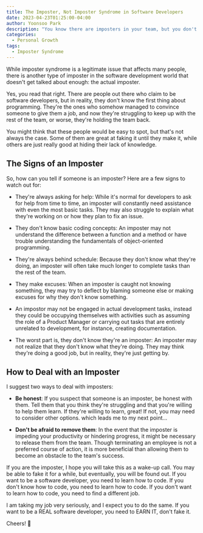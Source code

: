 ```yaml
---
title: The Imposter, Not Imposter Syndrome in Software Developers
date: 2023-04-23T01:25:00-04:00
author: Yoonsoo Park
description: "You know there are imposters in your team, but you don't know who they are."
categories:
  - Personal Growth
tags:
  - Imposter Syndrome
---
```


While imposter syndrome is a legitimate issue that affects many people, there is another type of imposter in the software development world that doesn't get talked about enough: the actual imposter.

Yes, you read that right. There are people out there who claim to be software developers, but in reality, they don't know the first thing about programming. They're the ones who somehow managed to convince someone to give them a job, and now they're struggling to keep up with the rest of the team, or worse, they're holding the team back.

You might think that these people would be easy to spot, but that's not always the case. Some of them are great at faking it until they make it, while others are just really good at hiding their lack of knowledge.

## The Signs of an Imposter

So, how can you tell if someone is an imposter? Here are a few signs to watch out for:

- They're always asking for help: While it's normal for developers to ask for help from time to time, an imposter will constantly need assistance with even the most basic tasks. They may also struggle to explain what they're working on or how they plan to fix an issue.

- They don't know basic coding concepts: An imposter may not understand the difference between a function and a method or have trouble understanding the fundamentals of object-oriented programming.

- They're always behind schedule: Because they don't know what they're doing, an imposter will often take much longer to complete tasks than the rest of the team.

- They make excuses: When an imposter is caught not knowing something, they may try to deflect by blaming someone else or making excuses for why they don't know something.

- An impostor may not be engaged in actual development tasks, instead they could be occupying themselves with activities such as assuming the role of a Product Manager or carrying out tasks that are entirely unrelated to development, for instance, creating documentation.

- The worst part is, they don't know they're an imposter: An imposter may not realize that they don't know what they're doing. They may think they're doing a good job, but in reality, they're just getting by.

## How to Deal with an Imposter

I suggest two ways to deal with imposters:

- **Be honest**: If you suspect that someone is an imposter, be honest with them. Tell them that you think they're struggling and that you're willing to help them learn. If they're willing to learn, great! If not, you may need to consider other options. which leads me to my next point...

- **Don't be afraid to remove them**: In the event that the imposter is impeding your productivity or hindering progress, it might be necessary to release them from the team. Though terminating an employee is not a preferred course of action, it is more beneficial than allowing them to become an obstacle to the team's success.

If you are the imposter, I hope you will take this as a wake-up call. You may be able to fake it for a while, but eventually, you will be found out. If you want to be a software developer, you need to learn how to code. If you don't know how to code, you need to learn how to code. If you don't want to learn how to code, you need to find a different job.

I am taking my job very seriously, and I expect you to do the same. If you want to be a REAL software developer, you need to EARN IT, don't fake it.

Cheers! 🍺
